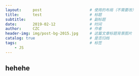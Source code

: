 ```yaml
---
layout:     post                     # 使用的布局（不需要改）
title:      test                     # 标题 
subtitle:                            # 副标题
date:       2019-02-12               # 时间
author:     CZC                      # 作者
header-img: img/post-bg-2015.jpg     # 这篇文章标题背景图片
catalog: true                        # 是否归档
tags:                                # 标签
    - JS
---
```


## hehehe
